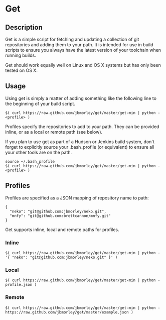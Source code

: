 Get
===

Description
-----------

Get is a simple script for fetching and updating a collection of git repositories and adding them to your path. It is intended for use in build scripts to ensure you always have the latest version of your toolchain when running builds.

Get should work equally well on Linux and OS X systems but has only been tested on OS X.

Usage
-----

Using get is simply a matter of adding something like the following line to the beginning of your build script.

    $( curl https://raw.github.com/jbmorley/get/master/get-min | python - <profile> )

Profiles specify the repositories to add to your path. They can be provided inline, or as a local or remote path (see below).

If you plan to use get as part of a Hudson or Jenkins build system, don't forget to explicitly source your .bash_profile (or equivalent) to ensure all your other tools are on the path.

    source ~/.bash_profile
    $( curl https://raw.github.com/jbmorley/get/master/get-min | python - <profile> )

Profiles
--------

Profiles are specified as a JSON mapping of repository name to path:

    {
      "neko": "git@github.com:jbmorley/neko.git",
      "mnfy": "git@github.com:brettcannon/mnfy.git"
    }

Get supports inline, local and remote paths for profiles.

### Inline

    $( curl https://raw.github.com/jbmorley/get/master/get-min | python - '{ "neko": "git@github.com:jbmorley/neko.git" }' )

### Local

    $( curl https://raw.github.com/jbmorley/get/master/get-min | python - profile.json )

### Remote

    $( curl https://raw.github.com/jbmorley/get/master/get-min | python - https://raw.github.com/jbmorley/get/master/example.json )